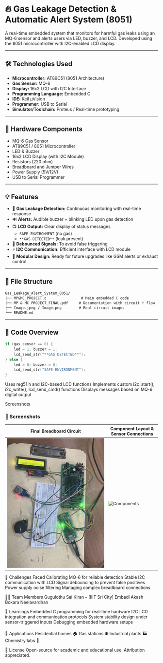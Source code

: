 # 🔥 Gas Leakage Detection & Automatic Alert System (8051)

A real-time embedded system that monitors for harmful gas leaks using an MQ-6 sensor and alerts users via LED, buzzer, and LCD. Developed using the 8051 microcontroller with I2C-enabled LCD display.

---

## 🛠 Technologies Used

- **Microcontroller:** AT89C51 (8051 Architecture)
- **Gas Sensor:** MQ-6
- **Display:** 16x2 LCD with I2C Interface
- **Programming Language:** Embedded C
- **IDE:** Keil µVision
- **Programmer:** USB to Serial
- **Simulator/Toolchain:** Proteus / Real-time prototyping

---

## 🔧 Hardware Components

- MQ-6 Gas Sensor  
- AT89C51 / 8051 Microcontroller  
- LED & Buzzer  
- 16x2 LCD Display (with I2C Module)  
- Resistors (220 ohm)  
- Breadboard and Jumper Wires  
- Power Supply (5V/12V)  
- USB to Serial Programmer

---

## 💡 Features

- 🚨 **Gas Leakage Detection:** Continuous monitoring with real-time response
- 🔊 **Alerts:** Audible buzzer + blinking LED upon gas detection
- 📺 **LCD Output:** Clear display of status messages
  - `SAFE ENVIRONMENT` (no gas)
  - `**GAS DETECTED**` (leak present)
- 🔁 **Debounced Signals:** To avoid false triggering
- ⚡ **I2C Communication:** Efficient interface with LCD module
- 🔧 **Modular Design:** Ready for future upgrades like GSM alerts or exhaust control

---

## 📂 File Structure

```
Gas_Leakage_Alert_System_8051/
├── MP&MC_PROJECT.c                # Main embedded C code
├── MP & MC PROJECT_FINAL.pdf     # Documentation with circuit + flow
├── Image.jpeg / Image.png        # Real circuit images
└── README.md
```


---

## 🔄 Code Overview

```c
if (gas_sensor == 0) {
    led = 1; buzzer = 1;
    lcd_send_str("**GAS DETECTED**");
} else {
    led = 0; buzzer = 0;
    lcd_send_str("SAFE ENVIRONMENT");
}
```


Uses reg51.h and I2C-based LCD functions
Implements custom i2c_start(), i2c_write(), lcd_send_cmd() functions
Displays messages based on MQ-6 digital output


Screenshots
### 📸 Screenshots

| Final Breadboard Circuit | Component Layout & Sensor Connections |
|--------------------------|----------------------------------------|
| ![Final Circuit](Image.jpeg) | ![Components](Imagee.jpeg) |



🧪 Challenges Faced
Calibrating MQ-6 for reliable detection
Stable I2C communication with LCD
Signal debouncing to prevent false positives
Power supply noise filtering
Managing complex breadboard connections


👨‍💻 Team Members
Gugulothu Sai Kiran – [IIIT Sri City]
Embadi Akash
Bokara Neelavardhan

🧠 Learnings
Embedded C programming for real-time hardware
I2C LCD integration and communication protocols
System stability design under sensor-triggered inputs
Debugging embedded hardware setups


📌 Applications
Residential homes 🏠
Gas stations ⛽
Industrial plants 🏭
Chemistry labs 🧪


📜 License
Open-source for academic and educational use. Attribution appreciated.
